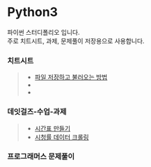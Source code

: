 # Python3
파이썬 스터디폴리오 입니다.  
주로 치트시트, 과제, 문제풀이 저장용으로 사용합니다.

### 치트시트
> - [파일 저장하고 불러오는 방법](read-save-file.html)  
> -
> -

### 데잇걸즈-수업-과제
> - [시간표 만들기](파톺-5주차-과제-김해인.ipynb)
> - [시청률 데이터 크롤링](파톺과제-시청률-김해인.ipynb)

### 프로그래머스 문제풀이
> 
>

